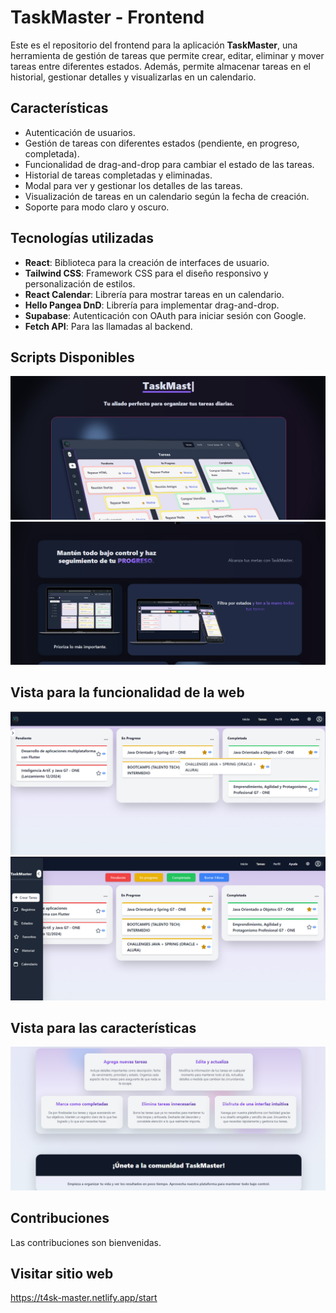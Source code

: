 # TaskMaster - Frontend

Este es el repositorio del frontend para la aplicación **TaskMaster**, una herramienta de gestión de tareas que permite crear, editar, eliminar y mover tareas entre diferentes estados. Además, permite almacenar tareas en el historial, gestionar detalles y visualizarlas en un calendario.

## Características

- Autenticación de usuarios.
- Gestión de tareas con diferentes estados (pendiente, en progreso, completada).
- Funcionalidad de drag-and-drop para cambiar el estado de las tareas.
- Historial de tareas completadas y eliminadas.
- Modal para ver y gestionar los detalles de las tareas.
- Visualización de tareas en un calendario según la fecha de creación.
- Soporte para modo claro y oscuro.

## Tecnologías utilizadas

- **React**: Biblioteca para la creación de interfaces de usuario.
- **Tailwind CSS**: Framework CSS para el diseño responsivo y personalización de estilos.
- **React Calendar**: Librería para mostrar tareas en un calendario.
- **Hello Pangea DnD**: Librería para implementar drag-and-drop.
- **Supabase**: Autenticación con OAuth para iniciar sesión con Google.
- **Fetch API**: Para las llamadas al backend.

## Scripts Disponibles

![Interfaz de Task-Master](./public/assets/screen/img1.jpg)
![Interfaz de Task-Master](./public/assets/screen/img2.jpg)
## Vista para la funcionalidad de la web
![Interfaz de Task-Master](./public/assets/screen/img3.jpg)
![Interfaz de Task-Master](./public/assets/screen/img4.jpg)
## Vista para las características
![Interfaz de Task-Master](./public/assets/screen/img5.jpg)

## Contribuciones

Las contribuciones son bienvenidas.

## Visitar sitio web 

https://t4sk-master.netlify.app/start
